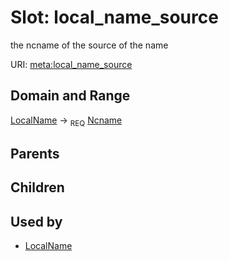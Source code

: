 
# Slot: local_name_source


the ncname of the source of the name

URI: [meta:local_name_source](https://w3id.org/biolink/biolinkml/meta/local_name_source)

## Domain and Range

[LocalName](LocalName.md) ->  <sub>REQ</sub> [Ncname](Ncname.md)

## Parents


## Children


## Used by

 * [LocalName](LocalName.md)
